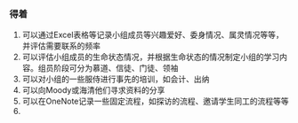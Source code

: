 ### 得着
1. 可以通过Excel表格等记录小组成员等兴趣爱好、委身情况、属灵情况等等，并评估需要联系的频率
2. 可以评估小组成员的生命状态情况，并根据生命状态的情况制定小组的学习内容。组员阶段可分为慕道、信徒、门徒、领袖
3. 可以对小组的一些服侍进行事先的培训，如会计、出纳
4. 可以向Moody或海清他们寻求资料的分享
5. 可以在OneNote记录一些固定流程，如探访的流程、邀请学生同工的流程等等
6.